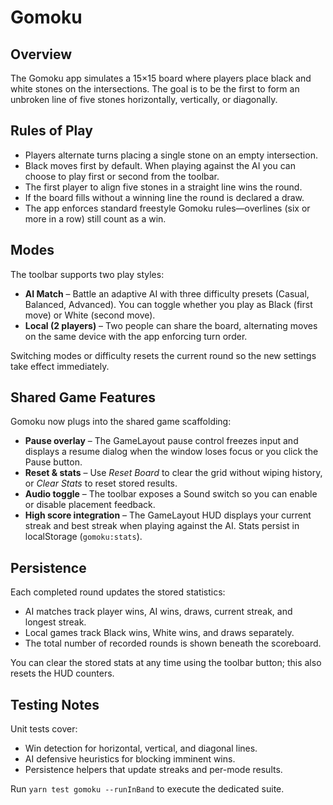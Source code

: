 # Gomoku

## Overview

The Gomoku app simulates a 15×15 board where players place black and white stones on the intersections. The goal is to be the first to form an unbroken line of five stones horizontally, vertically, or diagonally.

## Rules of Play

- Players alternate turns placing a single stone on an empty intersection.
- Black moves first by default. When playing against the AI you can choose to play first or second from the toolbar.
- The first player to align five stones in a straight line wins the round.
- If the board fills without a winning line the round is declared a draw.
- The app enforces standard freestyle Gomoku rules—overlines (six or more in a row) still count as a win.

## Modes

The toolbar supports two play styles:

- **AI Match** – Battle an adaptive AI with three difficulty presets (Casual, Balanced, Advanced). You can toggle whether you play as Black (first move) or White (second move).
- **Local (2 players)** – Two people can share the board, alternating moves on the same device with the app enforcing turn order.

Switching modes or difficulty resets the current round so the new settings take effect immediately.

## Shared Game Features

Gomoku now plugs into the shared game scaffolding:

- **Pause overlay** – The GameLayout pause control freezes input and displays a resume dialog when the window loses focus or you click the Pause button.
- **Reset & stats** – Use *Reset Board* to clear the grid without wiping history, or *Clear Stats* to reset stored results.
- **Audio toggle** – The toolbar exposes a Sound switch so you can enable or disable placement feedback.
- **High score integration** – The GameLayout HUD displays your current streak and best streak when playing against the AI. Stats persist in localStorage (`gomoku:stats`).

## Persistence

Each completed round updates the stored statistics:

- AI matches track player wins, AI wins, draws, current streak, and longest streak.
- Local games track Black wins, White wins, and draws separately.
- The total number of recorded rounds is shown beneath the scoreboard.

You can clear the stored stats at any time using the toolbar button; this also resets the HUD counters.

## Testing Notes

Unit tests cover:

- Win detection for horizontal, vertical, and diagonal lines.
- AI defensive heuristics for blocking imminent wins.
- Persistence helpers that update streaks and per-mode results.

Run `yarn test gomoku --runInBand` to execute the dedicated suite.
